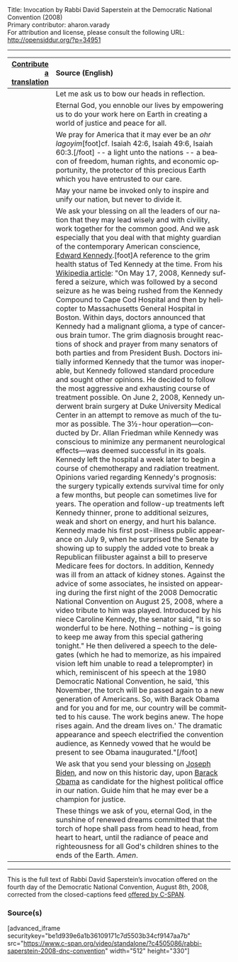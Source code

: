 <html>
<head></head>
<body>
Title: Invocation by Rabbi David Saperstein at the Democratic National Convention (2008)<br />
Primary contributor: aharon.varady<br />
For attribution and license, please consult the following URL: <a href="http://opensiddur.org/?p=34951">http://opensiddur.org/?p=34951</a>
<p />
<hr />

<table style="margin-left: auto;margin-right: auto;" class="draggable">
<thead><tr><th id="x" style="text-align: right;"><a href="/contributing/upload/">Contribute a translation</a></th><th style="text-align: left;">Source (English)</th></tr></thead>
<tbody>
<tr><td style="vertical-align:top;">
<div class="liturgy" lang="he">

</span></div></td>
 
<td style="vertical-align:top;">
<div class="english" lang="en">
<span class="instruction">Let me ask us to bow our heads in reflection.</span> 
</div></td></tr>


<tr><td style="vertical-align:top;">
<div class="liturgy" lang="he">

</span></div></td>
 
<td style="vertical-align:top;">
<div class="english" lang="en">
Eternal God, 
you ennoble our lives by empowering us 
to do your work here on Earth 
in creating a world of justice 
and peace for all. 
</div></td></tr>


<tr><td style="vertical-align:top;">
<div class="liturgy" lang="he">

</span></div></td>
 
<td style="vertical-align:top;">
<div class="english" lang="en">
We pray for America 
that it may ever be an <em>ohr lagoyim</em>[foot]cf. Isaiah 42:6, Isaiah 49:6, Isaiah 60:3.[/foot] -- 
a light unto the nations -- 
a beacon of freedom, 
human rights, 
and economic opportunity, 
the protector of this precious Earth 
which you have entrusted to our care. 
</div></td></tr>


<tr><td style="vertical-align:top;">
<div class="liturgy" lang="he">

</span></div></td>
 
<td style="vertical-align:top;">
<div class="english" lang="en">
May your name be invoked 
only to inspire and unify our nation, 
but never to divide it. 
</div></td></tr>


<tr><td style="vertical-align:top;">
<div class="liturgy" lang="he">

</span></div></td>
 
<td style="vertical-align:top;">
<div class="english" lang="en">
We ask your blessing 
on all the leaders of our nation 
that they may lead wisely and with civility, 
work together for the common good. 
And we ask especially 
that you deal with that mighty guardian 
of the contemporary American conscience, 
<a href="https://en.wikipedia.org/wiki/Ted_Kennedy">Edward Kennedy</a>.[foot]A reference to the grim health status of Ted Kennedy at the time. From his <a href="https://en.wikipedia.org/wiki/Ted_Kennedy">Wikipedia article</a>: "On May 17, 2008, Kennedy suffered a seizure, which was followed by a second seizure as he was being rushed from the Kennedy Compound to Cape Cod Hospital and then by helicopter to Massachusetts General Hospital in Boston. Within days, doctors announced that Kennedy had a malignant glioma, a type of cancerous brain tumor. The grim diagnosis brought reactions of shock and prayer from many senators of both parties and from President Bush. Doctors initially informed Kennedy that the tumor was inoperable, but Kennedy followed standard procedure and sought other opinions. He decided to follow the most aggressive and exhausting course of treatment possible. On June 2, 2008, Kennedy underwent brain surgery at Duke University Medical Center in an attempt to remove as much of the tumor as possible. The 3½-hour operation—conducted by Dr. Allan Friedman while Kennedy was conscious to minimize any permanent neurological effects—was deemed successful in its goals. Kennedy left the hospital a week later to begin a course of chemotherapy and radiation treatment. Opinions varied regarding Kennedy's prognosis: the surgery typically extends survival time for only a few months, but people can sometimes live for years. The operation and follow-up treatments left Kennedy thinner, prone to additional seizures, weak and short on energy, and hurt his balance. Kennedy made his first post-illness public appearance on July 9, when he surprised the Senate by showing up to supply the added vote to break a Republican filibuster against a bill to preserve Medicare fees for doctors. In addition, Kennedy was ill from an attack of kidney stones. Against the advice of some associates, he insisted on appearing during the first night of the 2008 Democratic National Convention on August 25, 2008, where a video tribute to him was played. Introduced by his niece Caroline Kennedy, the senator said, "It is so wonderful to be here. Nothing – nothing – is going to keep me away from this special gathering tonight." He then delivered a speech to the delegates (which he had to memorize, as his impaired vision left him unable to read a teleprompter) in which, reminiscent of his speech at the 1980 Democratic National Convention, he said, 'this November, the torch will be passed again to a new generation of Americans. So, with Barack Obama and for you and for me, our country will be committed to his cause. The work begins anew. The hope rises again. And the dream lives on.' The dramatic appearance and speech electrified the convention audience, as Kennedy vowed that he would be present to see Obama inaugurated."[/foot] 
</div></td></tr>


<tr><td style="vertical-align:top;">
<div class="liturgy" lang="he">

</span></div></td>
 
<td style="vertical-align:top;">
<div class="english" lang="en">
We ask 
that you send your blessing 
on <a href="https://en.wikipedia.org/wiki/Joe_Biden">Joseph Biden</a>, 
and now on this historic day, 
upon <a href="https://en.wikipedia.org/wiki/Barack_Obama">Barack Obama</a> 
as candidate for the highest political office in our nation. 
Guide him that he may ever be a champion for justice. 
</div></td></tr>


<tr><td style="vertical-align:top;">
<div class="liturgy" lang="he">

</span></div></td>
 
<td style="vertical-align:top;">
<div class="english" lang="en">
These things we ask of you, eternal God, 
in the sunshine of renewed dreams 
committed that the torch of hope shall pass 
from head to head, 
from heart to heart, 
until the radiance of peace and righteousness 
for all God's children 
shines to the ends of the Earth.
<em>Amen</em>.
</div></td></tr>
</tbody></table>

<hr />

This is the full text of Rabbi David Saperstein’s invocation offered on the fourth day of the Democratic National Convention, August 8th, 2008, corrected from the closed-captions feed <a href="https://www.c-span.org/video/?c4505086/rabbi-saperstein-2008-dnc-convention">offered by C-SPAN</a>.


<h3>Source(s)</h3>

[advanced_iframe securitykey="be1d939e6a1b36109171c7d5503b34cf9147aa7b" src="https://www.c-span.org/video/standalone/?c4505086/rabbi-saperstein-2008-dnc-convention" width="512" height="330"]


&nbsp;



</body>
</html>